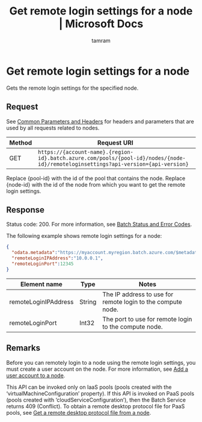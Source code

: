 ﻿---
title: "Get remote login settings for a node | Microsoft Docs"
ms.custom: ""
ms.date: "2017-02-01"
ms.prod: "azure"
ms.reviewer: ""
ms.service: "batch"
ms.suite: ""
ms.tgt_pltfrm: ""
ms.topic: "reference"
ms.assetid: a10f9921-f8c0-4bc9-a6d9-a3f8d3b976a9
caps.latest.revision: 6
author: "tamram"
ms.author: "tamram"
manager: "timlt"
---
# Get remote login settings for a node
  Gets the remote login settings for the specified node.

## Request
 See [Common Parameters and Headers](../batchservice/common-parameters-and-headers.md) for headers and parameters that are used by all requests related to nodes.

|Method|Request URI|
|------------|-----------------|
|GET|`https://{account-name}.{region-id}.batch.azure.com/pools/{pool-id}/nodes/{node-id}/remoteloginsettings?api-version={api-version}`|

 Replace {pool\-id} with the id of the pool that contains the node. Replace {node\-id} with the id of the node from which you want to get the remote login settings.

## Response
 Status code: 200. For more information, see [Batch Status and Error Codes](../batchservice/batch-status-and-error-codes.md).

 The following example shows remote login settings for a node:

```json
{
  "odata.metadata":"https://myaccount.myregion.batch.azure.com/$metadata#Microsoft.Azure.Batch.Protocol.Entities.RemoteLoginSettings",
  "remoteLoginIPAddress":"10.0.0.1",
  "remoteLoginPort":12345
}

```

|Element name|Type|Notes|
|------------------|----------|-----------|
|remoteLoginIPAddress|String|The IP address to use for remote login to the compute node.|
|remoteLoginPort|Int32|The port to use for remote login to the compute node.|

## Remarks
 Before you can remotely login to a node using the remote login settings, you must create a user account on the node. For more information, see [Add a user account to a node](../batchservice/add-a-user-account-to-a-node.md).

 This API can be invoked only on IaaS pools \(pools created with the ‘virtualMachineConfiguration’ property\). If this API is invoked on PaaS pools \(pools created with ‘cloudServiceConfiguration’\), then the Batch Service returns 409 \(Conflict\). To obtain a remote desktop protocol file for PaaS pools, see [Get a remote desktop protocol file from a node](../batchservice/get-a-remote-desktop-protocol-file-from-a-node.md).

